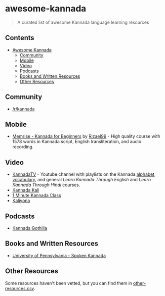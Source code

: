 # awesome-kannada
> A curated list of awesome Kannada language learning resources

## Contents

- [Awesome Kannada](#awesome-kannada)
  - [Community](#community)
  - [Mobile](#mobile)
  - [Video](#video)
  - [Podcasts](#podcasts)
  - [Books and Written Resources](#books-and-written-resources)
  - [Other Resources](#other-resources)

## Community
- [/r/kannada](https://reddit.com/r/kannada)

## Mobile
- [Memrise - Kannada for Beginners](https://app.memrise.com/course/990976/aarnbhignige-knndd-paatthgllu-kannada-for-beginner/) by [Rizael99](https://app.memrise.com/user/Rizael99/) - High quality course with 1578 words in Kannada script, English transliteration, and audio recording.

## Video 
- [KannadaTV](https://www.youtube.com/@Kannadateevee) - Youtube channel with playlists on the Kannada [alphabet](https://www.youtube.com/playlist?list=PLOb5Wwt1GhOm5wWhnVT-eP5wTIgkdpDz9), [vocabulary](https://www.youtube.com/playlist?list=PLOb5Wwt1GhOkoQSCuaPVOXqD3oyRGMEI3), and general *Learn Kannada Through English* and *Learn Kannada Through Hindi* courses.
- [Kannada Kali](https://www.youtube.com/@kannadakali7839)
- [1 Minute Kannada Class](https://www.youtube.com/playlist?list=PLlLGXHUQIqhYDeOQppcQr1L3IHRlEvA3H)
- [Kaliyona](https://www.youtube.com/playlist?list=PLC0zv4Ub7CwoO9U7SlY3nIg-ai7oFl0Kq)

## Podcasts
- [Kannada Gothilla](https://www.instagram.com/kannada.gothilla)

## Books and Written Resources
- [University of Pennsylvania - Spoken Kannada](https://ccat.sas.upenn.edu/plc/kannada/)

## Other Resources
Some resources haven't been vetted, but you can find them in [other-resources.csv](./other-resources.csv).